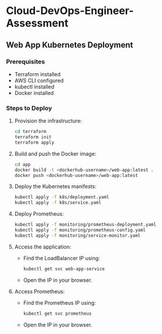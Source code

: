 # Cloud-DevOps-Engineer-Assessment

## Web App Kubernetes Deployment

### Prerequisites
- Terraform installed
- AWS CLI configured
- kubectl installed
- Docker installed

### Steps to Deploy
1. Provision the infrastructure:
   ```bash
   cd terraform
   terraform init
   terraform apply
   ```

2. Build and push the Docker image:
   ```bash
   cd app
   docker build -t <dockerhub-username>/web-app:latest .
   docker push <dockerhub-username>/web-app:latest
   ```

3. Deploy the Kubernetes manifests:
   ```bash
   kubectl apply -f k8s/deployment.yaml
   kubectl apply -f k8s/service.yaml
   ```

4. Deploy Prometheus:
   ```bash
   kubectl apply -f monitoring/prometheus-deployment.yaml
   kubectl apply -f monitoring/prometheus-config.yaml
   kubectl apply -f monitoring/service-monitor.yaml
   ```

5. Access the application:
   - Find the LoadBalancer IP using:
     ```bash
     kubectl get svc web-app-service
     ```
   - Open the IP in your browser.

6. Access Prometheus:
   - Find the Prometheus IP using:
     ```bash
     kubectl get svc prometheus
     ```
   - Open the IP in your browser.
